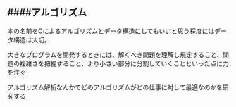 ####アルゴリズム
---

本の名前をCによるアルゴリズムとデータ構造にしてもいいと思う程度にはデータ構造は大切。

大きなプログラムを開発するときには、解くべき問題を理解し規定すること、問題の複雑さを把握すること、より小さい部分に分割していくことといった点に力を注ぐ

アルゴリズム解析なんかでどのアルゴリズムがどの仕事に対して最適なのかを研究する

